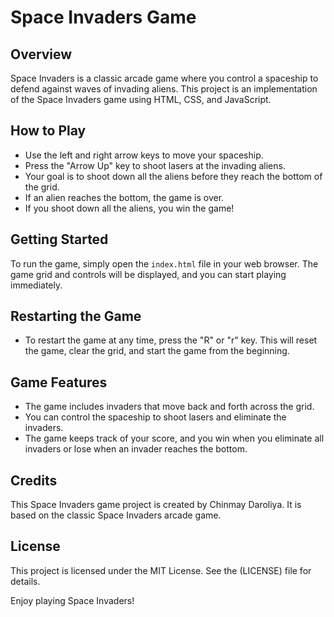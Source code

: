 # Space Invaders Game

## Overview
Space Invaders is a classic arcade game where you control a spaceship to defend against waves of invading aliens. This project is an implementation of the Space Invaders game using HTML, CSS, and JavaScript.

## How to Play
- Use the left and right arrow keys to move your spaceship.
- Press the "Arrow Up" key to shoot lasers at the invading aliens.
- Your goal is to shoot down all the aliens before they reach the bottom of the grid.
- If an alien reaches the bottom, the game is over.
- If you shoot down all the aliens, you win the game!

## Getting Started
To run the game, simply open the `index.html` file in your web browser. The game grid and controls will be displayed, and you can start playing immediately.

## Restarting the Game
- To restart the game at any time, press the "R" or "r" key. This will reset the game, clear the grid, and start the game from the beginning.

## Game Features
- The game includes invaders that move back and forth across the grid.
- You can control the spaceship to shoot lasers and eliminate the invaders.
- The game keeps track of your score, and you win when you eliminate all invaders or lose when an invader reaches the bottom.

## Credits
This Space Invaders game project is created by Chinmay Daroliya. It is based on the classic Space Invaders arcade game.

## License
This project is licensed under the MIT License. See the (LICENSE) file for details.

Enjoy playing Space Invaders!
